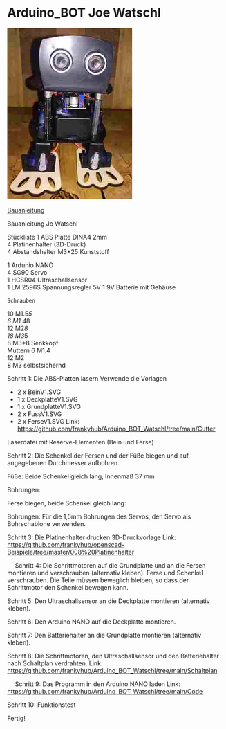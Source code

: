 # Arduino_BOT Joe Watschl




![image](https://github.com/frankyhub/png/blob/master/Watschl.JPG)

[Bauanleitung](https://github.com/frankyhub/Arduino_BOT_Watschl/blob/main/Bauanleitung/Bauanleitung%20Jo%20Watschl.pdf)



Bauanleitung Jo Watschl

Stückliste
1	ABS Platte DINA4 2mm	
4	Platinenhalter (3D-Druck)	
4	Abstandshalter M3*25 Kunststoff	
		
1	Ardunio NANO	
4	SG90 Servo	
1	HCSR04 Ultraschallsensor	
1	LM 2596S Spannungsregler 5V	
1	9V Batterie mit Gehäuse	
		
	Schrauben	
10	M1.5*5	
6	M1.4*8	
12	M2*8	
18	M3*5	
8	M3*8 Senkkopf	
	Muttern	
6	M1.4	
12	M2	
8	M3 selbstsichernd	


Schritt 1: Die ABS-Platten lasern
Verwende die Vorlagen
-	2 x BeinV1.SVG
-	1 x DeckplatteV1.SVG
-	1 x GrundplatteV1.SVG
-	2 x FussV1.SVG
-	2 x FerseV1.SVG
Link: https://github.com/frankyhub/Arduino_BOT_Watschl/tree/main/Cutter

 
Laserdatei mit Reserve-Elementen (Bein und Ferse)

Schritt 2: Die Schenkel der Fersen und der Füße biegen und auf angegebenen Durchmesser aufbohren.

Füße: Beide Schenkel gleich lang, Innenmaß 37 mm
 
Bohrungen: 
 
Ferse biegen, beide Schenkel gleich lang:

 

Bohrungen: Für die 1,5mm Bohrungen des Servos, den Servo als Bohrschablone verwenden.
 


Schritt 3: Die Platinenhalter drucken
3D-Druckvorlage Link: https://github.com/frankyhub/openscad-Beispiele/tree/master/008%20Platinenhalter

 
Schritt 4: Die Schrittmotoren auf die Grundplatte und an die Fersen montieren und verschrauben (alternativ kleben). Ferse und Schenkel verschrauben. Die Teile müssen beweglich bleiben, so dass der Schrittmotor den Schenkel bewegen kann.

 
 
Schritt 5: Den Ultraschallsensor an die Deckplatte montieren (alternativ kleben).

Schritt 6: Den Arduino NANO auf die Deckplatte montieren.

 

Schritt 7: Den Batteriehalter an die Grundplatte montieren (alternativ kleben).

 

Schritt 8: Die Schrittmotoren, den Ultraschallsensor und den Batteriehalter nach Schaltplan verdrahten.
Link: https://github.com/frankyhub/Arduino_BOT_Watschl/tree/main/Schaltplan

 
Schritt 9: Das Programm in den Arduino NANO laden
Link: https://github.com/frankyhub/Arduino_BOT_Watschl/tree/main/Code

Schritt 10: Funktionstest

 

Fertig!



